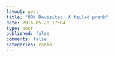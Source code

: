 ```yaml
---
layout: post
title: "OOK Revisited: A failed prank"
date: 2016-05-28 17:04
type: post
published: false
comments: false
categories: radio
---
```

